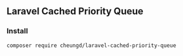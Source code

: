 ## Laravel Cached Priority Queue


### Install
```
composer require cheungd/laravel-cached-priority-queue
```

